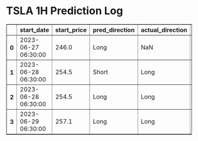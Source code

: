 <h1>TSLA 1H Prediction Log</h1>

<table border="1" class="dataframe">
  <thead>
    <tr style="text-align: right;">
      <th></th>
      <th>start_date</th>
      <th>start_price</th>
      <th>pred_direction</th>
      <th>actual_direction</th>
      <th>end_date</th>
      <th>end_price</th>
      <th>confidence</th>
      <th>difference</th>
    </tr>
  </thead>
  <tbody>
    <tr>
      <th>0</th>
      <td>2023-06-27 06:30:00</td>
      <td>246.0</td>
      <td>Long</td>
      <td>NaN</td>
      <td>NaN</td>
      <td>0.00</td>
      <td>90.625000</td>
      <td>NaN</td>
    </tr>
    <tr>
      <th>1</th>
      <td>2023-06-28 06:30:00</td>
      <td>254.5</td>
      <td>Short</td>
      <td>Long</td>
      <td>2023-06-28 12:00:00</td>
      <td>256.37</td>
      <td>87.878788</td>
      <td>1.87</td>
    </tr>
    <tr>
      <th>2</th>
      <td>2023-06-28 06:30:00</td>
      <td>254.5</td>
      <td>Long</td>
      <td>Long</td>
      <td>2023-06-28 12:00:00</td>
      <td>256.37</td>
      <td>90.322581</td>
      <td>1.87</td>
    </tr>
    <tr>
      <th>3</th>
      <td>2023-06-29 06:30:00</td>
      <td>257.1</td>
      <td>Long</td>
      <td>Long</td>
      <td>2023-06-29 08:00:00</td>
      <td>257.98</td>
      <td>87.096774</td>
      <td>0.88</td>
    </tr>
  </tbody>
</table>